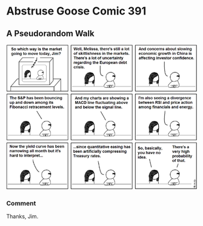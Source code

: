 # Abstruse Goose Comic 391
## A Pseudorandom Walk

![image](comics/mr_market_is_a_drunken_dirty_old_man.png)
### Comment
Thanks, Jim.
